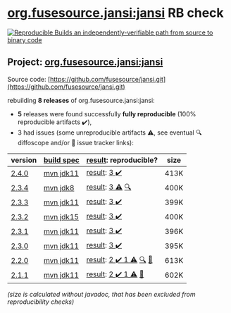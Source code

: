 [org.fusesource.jansi:jansi](https://central.sonatype.com/artifact/org.fusesource.jansi/jansi/versions) RB check
=======

[![Reproducible Builds](https://reproducible-builds.org/images/logos/rb.svg) an independently-verifiable path from source to binary code](https://reproducible-builds.org/)

## Project: [org.fusesource.jansi:jansi](https://central.sonatype.com/artifact/org.fusesource.jansi/jansi/versions)

Source code: [https://github.com/fusesource/jansi.git](https://github.com/fusesource/jansi.git)

rebuilding **8 releases** of org.fusesource.jansi:jansi:
- **5** releases were found successfully **fully reproducible** (100% reproducible artifacts :heavy_check_mark:),
- 3 had issues (some unreproducible artifacts :warning:, see eventual :mag: diffoscope and/or :memo: issue tracker links):

| version | [build spec](/BUILDSPEC.md) | [result](https://reproducible-builds.org/docs/jvm/): reproducible? | size |
| -- | --------- | ------ | -- |
| [2.4.0](https://central.sonatype.com/artifact/org.fusesource.jansi/jansi/2.4.0/pom) | [mvn jdk11](jansi-2.4.0.buildspec) | [result](jansi-2.4.0.buildinfo): [3 :heavy_check_mark: ](jansi-2.4.0.buildcompare) | 413K |
| [2.3.4](https://central.sonatype.com/artifact/org.fusesource.jansi/jansi/2.3.4/pom) | [mvn jdk8](jansi-2.3.4.buildspec) | [result](jansi-2.3.4.buildinfo): [ 3 :warning:](jansi-2.3.4.buildcompare) [:mag:](jansi-2.3.4.diffoscope) | 400K |
| [2.3.3](https://central.sonatype.com/artifact/org.fusesource.jansi/jansi/2.3.3/pom) | [mvn jdk11](jansi-2.3.3.buildspec) | [result](jansi-2.3.3.buildinfo): [3 :heavy_check_mark: ](jansi-2.3.3.buildcompare) | 399K |
| [2.3.2](https://central.sonatype.com/artifact/org.fusesource.jansi/jansi/2.3.2/pom) | [mvn jdk15](jansi-2.3.2.buildspec) | [result](jansi-2.3.2.buildinfo): [3 :heavy_check_mark: ](jansi-2.3.2.buildcompare) | 400K |
| [2.3.1](https://central.sonatype.com/artifact/org.fusesource.jansi/jansi/2.3.1/pom) | [mvn jdk11](jansi-2.3.1.buildspec) | [result](jansi-2.3.1.buildinfo): [3 :heavy_check_mark: ](jansi-2.3.1.buildcompare) | 396K |
| [2.3.0](https://central.sonatype.com/artifact/org.fusesource.jansi/jansi/2.3.0/pom) | [mvn jdk11](jansi-2.3.0.buildspec) | [result](jansi-2.3.0.buildinfo): [3 :heavy_check_mark: ](jansi-2.3.0.buildcompare) | 395K |
| [2.2.0](https://central.sonatype.com/artifact/org.fusesource.jansi/jansi/2.2.0/pom) | [mvn jdk11](jansi-2.2.0.buildspec) | [result](jansi-2.2.0.buildinfo): [2 :heavy_check_mark:  1 :warning:](jansi-2.2.0.buildcompare) [:mag:](https://github.com/jvm-repo-rebuild/reproducible-central/blob/master/content/org/fusesource/jansi/jansi/jansi-2.2.0.diffoscope) [:memo:](https://github.com/fusesource/jansi/issues/192) | 613K |
| [2.1.1](https://central.sonatype.com/artifact/org.fusesource.jansi/jansi/2.1.1/pom) | [mvn jdk11](jansi-2.1.1.buildspec) | [result](jansi-2.1.1.buildinfo): [2 :heavy_check_mark:  1 :warning:](jansi-2.1.1.buildcompare) [:memo:](https://github.com/fusesource/jansi/issues/185) | 602K |

<i>(size is calculated without javadoc, that has been excluded from reproducibility checks)</i>
